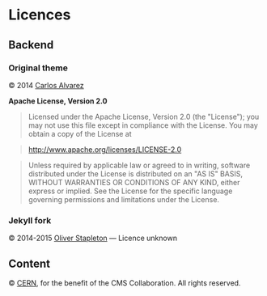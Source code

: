 # Licences

## Backend

### Original theme

&copy; 2014 [Carlos Alvarez](http://blacktie.co/2014/05/solid-multipurpose-theme/)

**Apache License, Version 2.0**

> Licensed under the Apache License, Version 2.0 (the "License"); you may not use this file except in compliance with the License. You may obtain a copy of the License at

>    http://www.apache.org/licenses/LICENSE-2.0

> Unless required by applicable law or agreed to in writing, software distributed under the License is distributed on an "AS IS" BASIS, WITHOUT WARRANTIES OR CONDITIONS OF ANY KIND, either express or implied. See the License for the specific language governing permissions and limitations under the License.

### Jekyll fork

&copy; 2014-2015 [Oliver Stapleton](https://github.com/st4ple/solid-jekyll) &mdash; Licence unknown

## Content

&copy; [CERN](http://cern.ch), for the benefit of the CMS Collaboration. All rights reserved.
